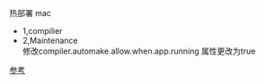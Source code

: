 热部署
mac
+ 1,compilier
+ 2,Maintenance  
修改compiler.automake.allow.when.app.running 属性更改为true




[参考](http://www.bubuko.com/infodetail-2016727.html)